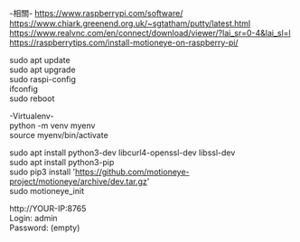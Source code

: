 -相關-
https://www.raspberrypi.com/software/  
https://www.chiark.greenend.org.uk/~sgtatham/putty/latest.html  
https://www.realvnc.com/en/connect/download/viewer/?lai_sr=0-4&lai_sl=l  
https://raspberrytips.com/install-motioneye-on-raspberry-pi/  


sudo apt update  
sudo apt upgrade  
sudo raspi-config  
ifconfig  
sudo reboot  

-Virtualenv-  
python -m venv myenv  
source myenv/bin/activate  

sudo apt install python3-dev libcurl4-openssl-dev libssl-dev  
sudo apt install python3-pip  
sudo pip3 install 'https://github.com/motioneye-project/motioneye/archive/dev.tar.gz'  
sudo motioneye_init  


http://YOUR-IP:8765  
Login: admin  
Password: (empty)  
